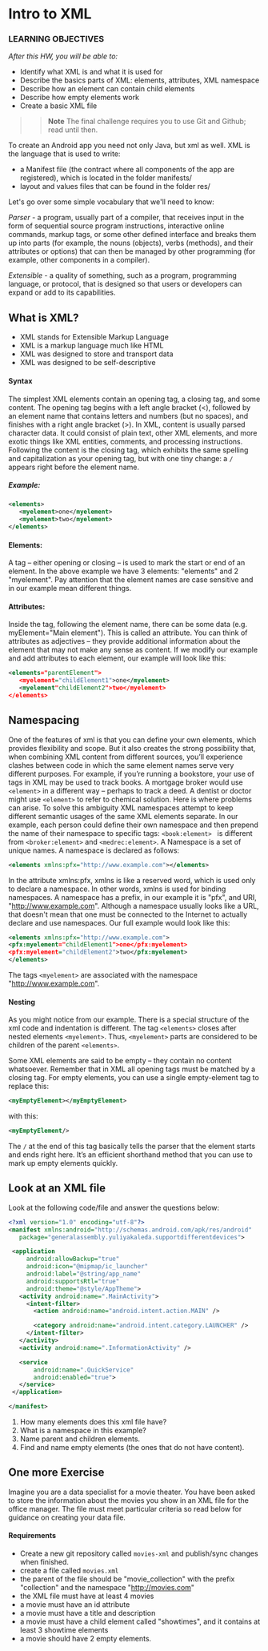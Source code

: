# Intro to XML

### LEARNING OBJECTIVES
*After this HW, you will be able to:*
- Identify what XML is and what it is used for
- Describe the basics parts of XML: elements, attributes, XML namespace
- Describe how an element can contain child elements
- Describe how empty elements work
- Create a basic XML file

>> **Note** The final challenge requires you to use Git and Github; read until then.

To create an Android app you need not only Java, but xml as well. XML is the language that is used to write:

* a Manifest file (the contract where all components of the app are registered), which is located in the folder manifests/
* layout and values files that can be found in the folder res/

Let's go over some simple vocabulary that we'll need to know:

*Parser* - a program, usually part of a compiler, that receives input in the form of sequential source program instructions, interactive online commands, markup tags, or some other defined interface and breaks them up into parts (for example, the nouns (objects), verbs (methods), and their attributes or options) that can then be managed by other programming (for example, other components in a compiler).

*Extensible* - a quality of something, such as a program, programming language, or protocol, that is designed so that users or developers can expand or add to its capabilities.

## What is XML?

* XML stands for Extensible Markup Language
* XML is a markup language much like HTML
* XML was designed to store and transport data
* XML was designed to be self-descriptive

#### Syntax

The simplest XML elements contain an opening tag, a closing tag, and some content. The opening tag begins with a left angle bracket (<),
followed by an element name that contains letters and numbers (but no spaces), and finishes with a right angle bracket (>). In XML,
content is usually parsed character data. It could consist of plain text, other XML elements, and more exotic things like XML entities,
comments, and processing instructions. Following the content is the closing tag, which exhibits the same
spelling and capitalization as your opening tag, but with one tiny change: a `/` appears right before the element name.

##### Example:

```xml
<elements>
   <myelement>one</myelement>
   <myelement>two</myelement>
</elements>
```

#### Elements:

A tag – either opening or closing – is used to mark the start or end of an element. In the above example we have 3 elements: "elements" and 2 "myelement". Pay attention that the element names are case sensitive and in our example mean different things.

#### Attributes:

Inside the tag, following the element name, there can be some data (e.g. myElement="Main element"). This is called an attribute.
You can think of attributes as adjectives – they provide additional information about the element that may not make any sense as content.
If we modify our example and add attributes to each element, our example will look like this:

```xml
<elements="parentElement">
   <myelement="childElement1">one</myelement>
   <myelement"childElement2">two</myelement>
</elements>
```

## Namespacing

One of the features of xml is that you can define your own elements, which provides flexibility and scope. But it also creates the strong possibility that, when combining XML content from different sources, you’ll experience clashes between code in which the same element names serve very different purposes. For example, if you’re running a bookstore, your use of <element> tags in XML may be used to track books. A mortgage broker would use ```<element>``` in a different way – perhaps to track a deed. A dentist or doctor might use ```<element>``` to refer to chemical solution. Here is where problems can arise. To solve this ambiguity XML namespaces attempt to keep different semantic usages of the same XML elements separate. In our example, each person could define their own namespace and then prepend the name of their namespace to specific tags:  ```<book:element> ``` is different from ```<broker:element>``` and ```<medrec:element>```. A Namespace is a set of unique names. A namespace is declared as follows:

```xml
<elements xmlns:pfx="http://www.example.com"></elements>
```

In the attribute xmlns:pfx, xmlns is like a reserved word, which is used only to declare a namespace. In other words, xmlns is used for binding namespaces. A namespace has a prefix, in our example it is "pfx", and URI, "http://www.example.com". Although a namespace usually looks like a URL, that doesn't mean that one must be connected to the Internet to actually declare and use namespaces. Our full example would look like this:

```xml
<elements xmlns:pfx="http://www.example.com">
<pfx:myelement="childElement1">one</pfx:myelement>
<pfx:myelement="childElement2">two</pfx:myelement>
</elements>
```
The tags ```<myelement>``` are associated with the namespace "http://www.example.com".

#### Nesting

As you might notice from our example. There is a special structure of the xml code and indentation is different. The tag ```<elements>``` closes after nested elements ```<myelement>```. Thus, ```<myelement>``` parts are considered to be children of the parent ```<elements>```.

Some XML elements are said to be empty – they contain no content whatsoever. Remember that in XML all opening tags must be matched by a closing tag. For empty elements, you can use a single empty-element tag to replace this:

```xml
<myEmptyElement></myEmptyElement>
```

with this:

```xml
<myEmptyElement/>
```
The `/` at the end of this tag basically tells the parser that the element starts and ends right here. It’s an efficient shorthand method that you can use to mark up empty elements quickly.



## Look at an XML file

Look at the following code/file and answer the questions below:  

```xml
<?xml version="1.0" encoding="utf-8"?>
<manifest xmlns:android="http://schemas.android.com/apk/res/android"
   package="generalassembly.yuliyakaleda.supportdifferentdevices">

 <application
     android:allowBackup="true"
     android:icon="@mipmap/ic_launcher"
     android:label="@string/app_name"
     android:supportsRtl="true"
     android:theme="@style/AppTheme">
   <activity android:name=".MainActivity">
     <intent-filter>
       <action android:name="android.intent.action.MAIN" />

       <category android:name="android.intent.category.LAUNCHER" />
     </intent-filter>
   </activity>
   <activity android:name=".InformationActivity" />

   <service
       android:name=".QuickService"
       android:enabled="true">
   </service>
 </application>

</manifest>
```

1. How many elements does this xml file have?
2. What is a namespace in this example?
3. Name parent and children elements.
4. Find and name empty elements (the ones that do not have content).


## One more Exercise

Imagine you are a data specialist for a movie theater. You have been asked to store the information about the movies you show in an XML file for the office manager. The file must meet particular criteria so read below for guidance on creating your data file.   

#### Requirements  
- Create a new git repository called `movies-xml` and publish/sync changes when finished.
- create a file called `movies.xml`
- the parent of the file should be "movie_collection" with the prefix "collection" and the namespace "http://movies.com"
- the XML file must have at least 4 movies
- a movie must have an id attribute
- a movie must have a title and description
- a movie must have a child element called "showtimes", and it contains at least 3 showtime elements
- a movie should have 2 empty elements.  
